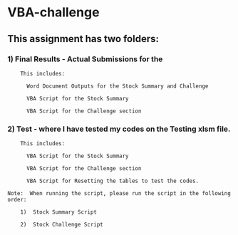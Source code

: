 # VBA-challenge
## **This assignment has two folders:**

###    1) Final Results - Actual Submissions for the 
    
        This includes:
       
          Word Document Outputs for the Stock Summary and Challenge
          
          VBA Script for the Stock Summary 
          
          VBA Script for the Challenge section
          
          
###    2) Test - where I have tested my codes on the Testing xlsm file.
    
        This includes:
       
          VBA Script for the Stock Summary 
          
          VBA Script for the Challenge section
          
          VBA Script for Resetting the tables to test the codes.
    
    Note:  When running the script, please run the script in the following order:
    
        1)  Stock Summary Script
        
        2)  Stock Challenge Script
          
     
